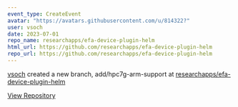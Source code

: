 ```yaml
---
event_type: CreateEvent
avatar: "https://avatars.githubusercontent.com/u/814322?"
user: vsoch
date: 2023-07-01
repo_name: researchapps/efa-device-plugin-helm
html_url: https://github.com/researchapps/efa-device-plugin-helm
repo_url: https://github.com/researchapps/efa-device-plugin-helm
---
```


<a href='https://github.com/vsoch' target='_blank'>vsoch</a> created a new branch, add/hpc7g-arm-support at <a href='https://github.com/researchapps/efa-device-plugin-helm' target='_blank'>researchapps/efa-device-plugin-helm</a>

<a href='https://github.com/researchapps/efa-device-plugin-helm' target='_blank'>View Repository</a>